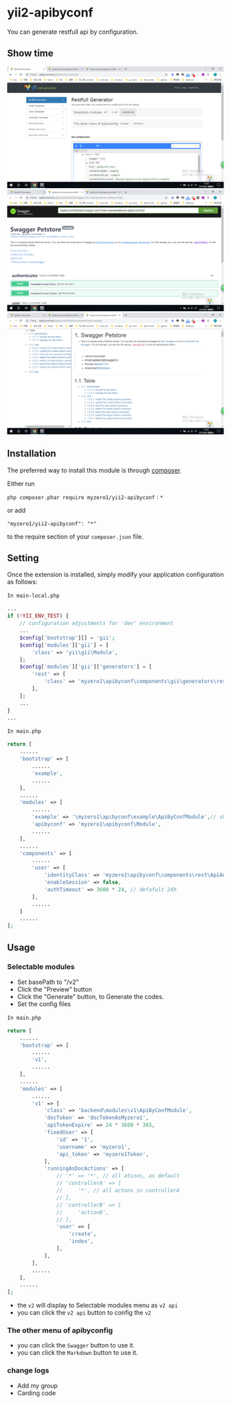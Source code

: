 yii2-apibyconf
========================

You can generate restfull api by configuration.

Show time
------------

![](https://github.com/myzero1/show-time/blob/master/yii2-apibyconf/screenshot/201.png)
![](https://github.com/myzero1/show-time/blob/master/yii2-apibyconf/screenshot/202.png)
![](https://github.com/myzero1/show-time/blob/master/yii2-apibyconf/screenshot/203.png)

Installation
------------

The preferred way to install this module is through [composer](http://getcomposer.org/download/).

Either run

```
php composer.phar require myzero1/yii2-apibyconf：*
```

or add

```
"myzero1/yii2-apibyconf": "*"
```

to the require section of your `composer.json` file.



Setting
-----

Once the extension is installed, simply modify your application configuration as follows:


`In main-local.php`

```php
...
if (!YII_ENV_TEST) {
    // configuration adjustments for 'dev' environment
    ...
    $config['bootstrap'][] = 'gii';
    $config['modules']['gii'] = [
        'class' => 'yii\gii\Module',
    ];
    $config['modules']['gii']['generators'] = [
        'rest' => [
            'class' => 'myzero1\apibyconf\components\gii\generators\rest\Generator'
        ],
    ];
    ...
}
...
```

`In main.php`

```php
return [
    ......
    'bootstrap' => [
        ......
        'example',
        ......
    ],
    ......
    'modules' => [
        ......
        'example' => '\myzero1\apibyconf\example\ApiByConfModule',// should add table to db by 'example/models/user.sql'
        'apibyconf' => 'myzero1\apibyconf\Module',
        ......
    ],
    ......
    'components' => [
        ......
        'user' => [
            'identityClass' => 'myzero1\apibyconf\components\rest\ApiAuthenticator',
            'enableSession' => false,
            'authTimeout' => 3600 * 24, // defafult 24h
        ],
        ......
    ]
    ......
];
```


Usage
-----

### Selectable modules
* Set basePath to "/v2"
* Click the "Preview" button
* Click the "Generate" button, to Generate the codes.
* Set the config files

`In main.php`

```php
return [
    ......
    'bootstrap' => [
        ......
        'v1',
        ......
    ],
    ......
    'modules' => [
        ......
        'v1' => [
            'class' => 'backend\modules\v1\ApiByConfModule',
            'docToken' => 'docTokenAsMyzero1',
            'apiTokenExpire' => 24 * 3600 * 365,
            'fixedUser' => [
                'id' => '1',
                'username' => 'myzero1',
                'api_token' => 'myzero1Token',
            ],
            'runningAsDocActions' => [
                // '*' => '*', // all ations, as default
                // 'controllerA' => [
                //     '*', // all actons in controllerA
                // ],
                // 'controllerB' => [
                //     'actionB',
                // ],
                'user' => [
                    'create',
                    'index',
                ],
            ],
        ],
        ......
    ],
    ......
];
```
* the `v2` will display to Selectable modules menu as `v2 api`
* you can click the `v2 api` button to config the `v2`

### The other menu of apibyconfig
* you can click the `Swagger` button to use it.
* you can click the `Markdown` button to use it.

### change logs
* Add my group
* Carding code

